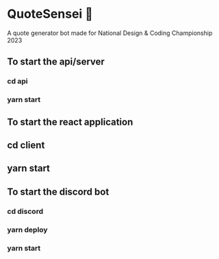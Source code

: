 # QuoteSensei 🤖
A quote generator bot made for National Design & Coding Championship 2023

## To start the api/server
### cd api
### yarn start

## To start the react application
## cd client
## yarn start

## To start the discord bot
### cd discord
### yarn deploy
### yarn start